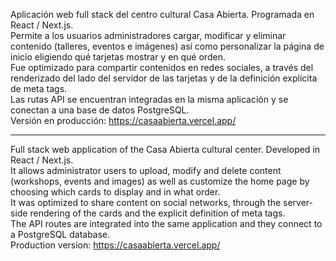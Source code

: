 Aplicación web full stack del centro cultural Casa Abierta. Programada en React / Next.js.  
Permite a los usuarios administradores cargar, modificar y eliminar contenido (talleres, eventos e imágenes) así como personalizar la página de inicio eligiendo qué tarjetas mostrar y en qué orden.  
Fue optimizado para compartir contenidos en redes sociales, a través del renderizado del lado del servidor de las tarjetas y de la definición explícita de meta tags.   
Las rutas API se encuentran integradas en la misma aplicación y se conectan a una base de datos PostgreSQL.  
Versión en producción: https://casaabierta.vercel.app/   

----  

Full stack web application of the Casa Abierta cultural center. Developed in React / Next.js.  
It allows administrator users to upload, modify and delete content (workshops, events and images) as well as customize the home page by choosing which cards to display and in what order.  
It was optimized to share content on social networks, through the server-side rendering of the cards and the explicit definition of meta tags.   
The API routes are integrated into the same application and they connect to a PostgreSQL database.  
Production version: https://casaabierta.vercel.app/  

